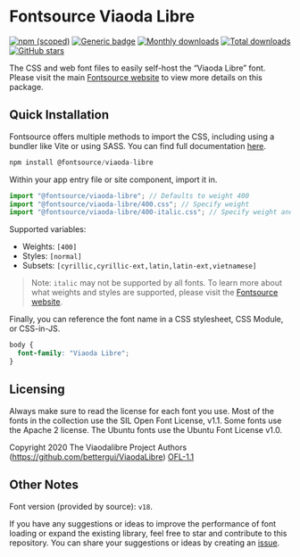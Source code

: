 # Fontsource Viaoda Libre

[![npm (scoped)](https://img.shields.io/npm/v/@fontsource/viaoda-libre?color=brightgreen)](https://www.npmjs.com/package/@fontsource/viaoda-libre) [![Generic badge](https://img.shields.io/badge/fontsource-passing-brightgreen)](https://github.com/fontsource/fontsource) [![Monthly downloads](https://badgen.net/npm/dm/@fontsource/viaoda-libre)](https://github.com/fontsource/fontsource) [![Total downloads](https://badgen.net/npm/dt/@fontsource/viaoda-libre)](https://github.com/fontsource/fontsource) [![GitHub stars](https://img.shields.io/github/stars/fontsource/fontsource.svg?style=social&label=Star)](https://github.com/fontsource/fontsource/stargazers)

The CSS and web font files to easily self-host the “Viaoda Libre” font. Please visit the main [Fontsource website](https://fontsource.org/fonts/viaoda-libre) to view more details on this package.

## Quick Installation

Fontsource offers multiple methods to import the CSS, including using a bundler like Vite or using SASS. You can find full documentation [here](https://fontsource.org/docs/getting-started/introduction).

```javascript
npm install @fontsource/viaoda-libre
```

Within your app entry file or site component, import it in.

```javascript
import "@fontsource/viaoda-libre"; // Defaults to weight 400
import "@fontsource/viaoda-libre/400.css"; // Specify weight
import "@fontsource/viaoda-libre/400-italic.css"; // Specify weight and style
```

Supported variables:
- Weights: `[400]`
- Styles: `[normal]`
- Subsets: `[cyrillic,cyrillic-ext,latin,latin-ext,vietnamese]`

> Note: `italic` may not be supported by all fonts. To learn more about what weights and styles are supported, please visit the [Fontsource website](https://fontsource.org/fonts/viaoda-libre).

Finally, you can reference the font name in a CSS stylesheet, CSS Module, or CSS-in-JS.

```css
body {
  font-family: "Viaoda Libre";
}
```

## Licensing
Always make sure to read the license for each font you use. Most of the fonts in the collection use the SIL Open Font License, v1.1. Some fonts use the Apache 2 license. The Ubuntu fonts use the Ubuntu Font License v1.0.

Copyright 2020 The Viaodalibre Project Authors (https://github.com/bettergui/ViaodaLibre)
[OFL-1.1](https://openfontlicense.org)

## Other Notes
Font version (provided by source): `v18`.

If you have any suggestions or ideas to improve the performance of font loading or expand the existing library, feel free to star and contribute to this repository. You can share your suggestions or ideas by creating an [issue](https://github.com/fontsource/fontsource/issues).